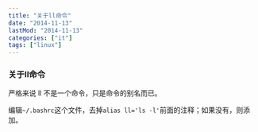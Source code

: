 ```yaml
---
title: "关于ll命令"
date: "2014-11-13"
lastMod: "2014-11-13"
categories: ["it"]
tags: ["linux"]
---
```


### 关于ll命令
严格来说 ll 不是一个命令，只是命令的别名而已。

编辑`~/.bashrc`这个文件，去掉`alias ll='ls -l'`前面的注释；如果没有，则添加。
